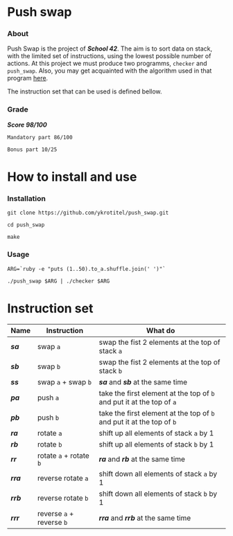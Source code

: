 # Push swap

### About
Push Swap is the project of ***School 42***. The aim is to sort data on stack, with the limited set of instructions, using the lowest possible number of actions.
At this project we must produce two programms, `checker` and `push_swap`. Also, you may get acquainted with the algorithm used in that program [here](https://medium.com/@jamierobertdawson/push-swap-the-least-amount-of-moves-with-two-stacks-d1e76a71789a).

The instruction set that can be used is defined bellow.

### Grade


***Score 98/100***

```
Mandatory part 86/100

Bonus part 10/25
```

# How to install and use #

### Installation
```
git clone https://github.com/ykrotitel/push_swap.git

cd push_swap

make
```

### Usage
```
ARG=`ruby -e "puts (1..50).to_a.shuffle.join(' ')"`

./push_swap $ARG | ./checker $ARG
```

# Instruction set

Name	| Instruction			| What do
--------|-----------------------|----------------------------------------------
***sa***	| swap `a`				| swap the fist 2 elements at the top of stack `a`
***sb***	| swap `b`				| swap the fist 2 elements at the top of stack `b`
***ss***	| swap `a` + swap `b`		| ***sa*** and ***sb*** at the same time
***pa***	| push `a`				| take the first element at the top of `b` and put it at the top of `a`
***pb***	| push `b`				| take the first element at the top of `b` and put it at the top of `b`
***ra***	| rotate `a`				|  shift up all elements of stack `a` by 1
***rb***	| rotate `b`				|  shift up all elements of stack `b` by 1
***rr***	| rotate `a` + rotate `b`	| ***ra*** and ***rb*** at the same time
***rra***	| reverse rotate `a`		| shift down all elements of stack `a` by 1
***rrb***	| reverse rotate `b`		| shift down all elements of stack `b` by 1
***rrr***	| reverse `a` + reverse `b`	| ***rra*** and ***rrb*** at the same time
